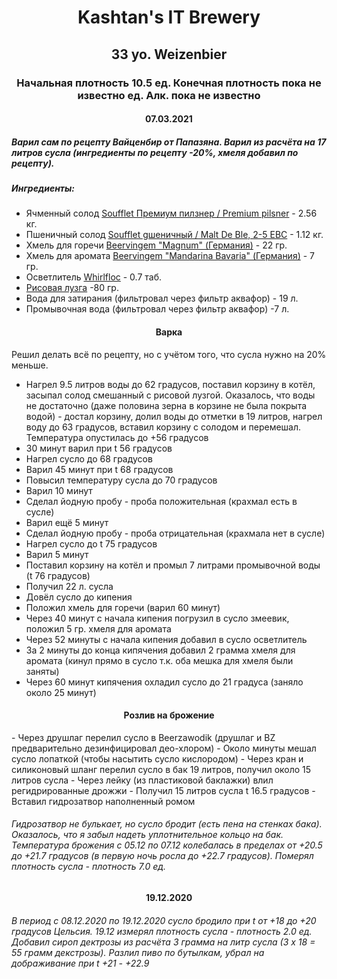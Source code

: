 <h1 align="center"> Kashtan's IT Brewery </h1>  

<h2 align="center"> 33 yo. Weizenbier </h2>

<h3 align="center"> Начальная плотность 10.5 ед. Конечная плотность пока не известно ед. Алк. пока не известно  </h3>

<h4 align="center"> 07.03.2021 </h4>

##### Варил сам по рецепту Вайценбир от Папазяна. Варил из расчёта на 17 литров сусла (ингредиенты по рецепту -20%, хмеля добавил по рецепту). 
##### Ингредиенты:
- Ячменный солод [Soufflet Премиум пилзнер / Premium pilsner](https://www.mirbeer.ru/catalog/pivovarenie/solod/solod_0_5_1_kg/soufflet/solod_premium_pilzner_premium_pilsner_soufflet_1_kg/) - 2.56 кг.
- Пшеничный солод [Soufflet gшеничный / Malt De Ble, 2-5 EBC](https://www.mirbeer.ru/catalog/pivovarenie/solod/solod_0_5_1_kg/soufflet/solod_pshenichniy_malt_de_ble_2_5_ebc_soufflet_1_kg/) - 1.12 кг.
- Хмель для горечи [Beervingem "Magnum" (Германия)](https://www.mirbeer.ru/catalog/pivovarenie/hmel/hmel_50_100_g/hmel_beervingem_magnum_germaniya_50_g/) - 22 гр.
- Хмель для аромата [Beervingem "Mandarina Bavaria" (Германия)](https://www.mirbeer.ru/catalog/pivovarenie/hmel/hmel_50_100_g/hmel_mandarina_bavaria_germaniya_50_g/) - 7 гр.
- Осветлитель [Whirlfloc](https://www.mirbeer.ru/catalog/pivovarenie/ingredienti/osvetliteli_piva/osvetlitel_whirlfloc_10_tabletok/) - 0.7 таб.
- [Рисовая лузга](https://www.mirbeer.ru/catalog/pivovarenie/solod/solod_0_5_1_kg/luzga_risovaya_0_4_kg/) -80 гр.
- Вода для затирания (фильтровал через фильтр аквафор) - 19 л.
- Промывочная вода (фильтровал через фильтр аквафор) -7 л.
<h4 align="center"> Варка </h4>  

Решил делать всё по рецепту, но с учётом того, что сусла нужно на 20% меньше. 
    
- Нагрел 9.5 литров воды до 62 градусов, поставил корзину в котёл, засыпал солод смешанный с рисовой лузгой. Оказалось, что воды не достаточно (даже половина зерна в корзине не была покрыта водой) - достал корзину, долил воды до отметки в 19 литров, нагрел воду до 63 градусов, вставил корзину с солодом и перемешал. Температура опустилась до +56 градусов
- 30 минут варил при t 56 градусов
- Нагрел сусло до 68 градусов
- Варил 45 минут при t 68 градусов
- Повысил температуру сусла до 70 градусов
- Варил 10 минут
- Сделал йодную пробу - проба положительная (крахмал есть в сусле)
- Варил ещё 5 минут
- Сделал йодную пробу - проба отрицательная (крахмала нет в сусле)
- Нагрел сусло до t 75 градусов
- Варил 5 минут
- Поставил корзину на котёл и промыл 7 литрами промывочной воды (t 76 градусов)
- Получил 22 л. сусла
- Довёл сусло до кипения
- Положил хмель для горечи (варил 60 минут)
- Через 40 минут с начала кипения погрузил в сусло змеевик, положил 5 гр. хмеля для аромата 
- Через 52 минуты с начала кипения добавил в сусло осветлитель
- За 2 минуты до конца кипячения добавил 2 грамма хмеля для аромата (кинул прямо в сусло т.к. оба мешка для хмеля были заняты)
- Через 60 минут кипячения охладил сусло до 21 градуса (заняло около 25 минут)
<h4 align="center"> Розлив на брожение </h4>
- Через друшлаг перелил сусло в Beerzawodik (друшлаг и BZ предварительно дезинфицировал део-хлором)
- Около минуты мешал сусло лопаткой (чтобы насытить сусло кислородом)
- Через кран и силиконовый шланг перелил сусло в бак 19 литров, получил около 15 литров сусла
- Через лейку (из пластиковой баклажки) влил регидрированные дрожжи
- Получил 15 литров сусла t 16.5 градусов
- Вставил гидрозатвор наполненный ромом

###### Гидрозатвор не булькает, но сусло бродит (есть пена на стенках бака). Оказалось, что я забыл надеть уплотнительное кольцо на бак. Температура брожения с 05.12 по 07.12 колебалась в пределах от +20.5 до +21.7 градусов (в первую ночь росла до +22.7 градусов). Померял плотность сусла - плотность 7.0 ед. 

<h4 align="center"> 19.12.2020 </h4>

###### В период с 08.12.2020 по 19.12.2020 сусло бродило при t от +18 до +20 градусов Цельсия. 19.12 измерял плотность сусла - плотность 2.0 ед. Добавил сироп дектрозы из расчёта 3 грамма на литр сусла (3 х 18 = 55 грамм декстрозы). Разлил пиво по бутылкам, убрал на дображивание при t +21 - +22.9

